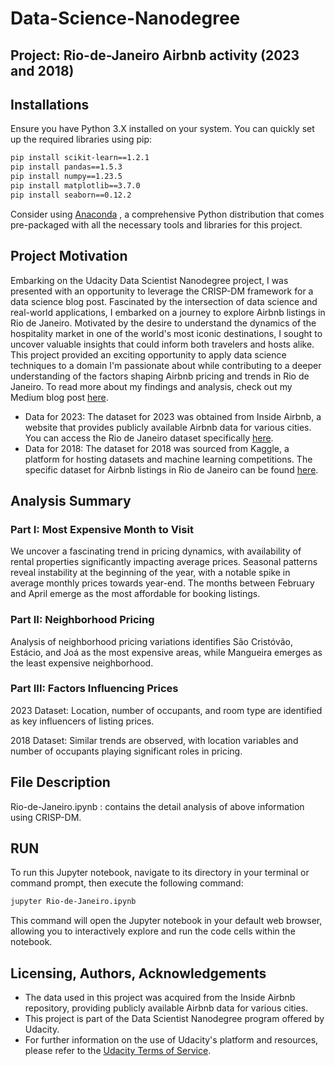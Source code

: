 # Data-Science-Nanodegree

## Project: Rio-de-Janeiro Airbnb activity (2023 and 2018)

## Installations
Ensure you have Python 3.X installed on your system. You can quickly set up the required libraries using pip:

```bash
pip install scikit-learn==1.2.1
pip install pandas==1.5.3
pip install numpy==1.23.5
pip install matplotlib==3.7.0
pip install seaborn==0.12.2
```

Consider using [Anaconda](https://www.anaconda.com/download) , a comprehensive Python distribution that comes pre-packaged with all the necessary tools and libraries for this project.

## Project Motivation
Embarking on the Udacity Data Scientist Nanodegree project, I was presented with an opportunity to leverage the CRISP-DM framework for a data science blog post. Fascinated by the intersection of data science and real-world applications, I embarked on a journey to explore Airbnb listings in Rio de Janeiro. Motivated by the desire to understand the dynamics of the hospitality market in one of the world's most iconic destinations, I sought to uncover valuable insights that could inform both travelers and hosts alike. This project provided an exciting opportunity to apply data science techniques to a domain I'm passionate about while contributing to a deeper understanding of the factors shaping Airbnb pricing and trends in Rio de Janeiro. To read more about my findings and analysis, check out my Medium blog post [here](https://medium.com/@sahanipradeep5529/dreaming-of-rio-1a9b7e92b54e).

* Data for 2023: The dataset for 2023 was obtained from Inside Airbnb, a website that provides publicly available Airbnb data for various cities. You can access the Rio de Janeiro dataset specifically [here](http://insideairbnb.com/rio-de-janeiro).
* Data for 2018: The dataset for 2018 was sourced from Kaggle, a platform for hosting datasets and machine learning competitions. The specific dataset for Airbnb listings in Rio de Janeiro can be found [here](https://www.kaggle.com/datasets/allanbruno/airbnb-rio-de-janeiro/data).


## Analysis Summary

### Part I: Most Expensive Month to Visit
We uncover a fascinating trend in pricing dynamics, with availability of rental properties significantly impacting average prices.
Seasonal patterns reveal instability at the beginning of the year, with a notable spike in average monthly prices towards year-end. The months between February and April emerge as the most affordable for booking listings.

### Part II: Neighborhood Pricing
Analysis of neighborhood pricing variations identifies São Cristóvão, Estácio, and Joá as the most expensive areas, while Mangueira emerges as the least expensive neighborhood.

### Part III: Factors Influencing Prices

2023 Dataset:
Location, number of occupants, and room type are identified as key influencers of listing prices.

2018 Dataset:
Similar trends are observed, with location variables and number of occupants playing significant roles in pricing.


## File Description
Rio-de-Janeiro.ipynb : contains the detail analysis of above information using CRISP-DM.


## RUN
To run this Jupyter notebook, navigate to its directory in your terminal or command prompt, then execute the following command:
```bash
jupyter Rio-de-Janeiro.ipynb
```
This command will open the Jupyter notebook in your default web browser, allowing you to interactively explore and run the code cells within the notebook.


## Licensing, Authors, Acknowledgements

* The data used in this project was acquired from the Inside Airbnb repository, providing publicly available Airbnb data for various cities.
* This project is part of the Data Scientist Nanodegree program offered by Udacity.
* For further information on the use of Udacity's platform and resources, please refer to the [Udacity Terms of Service](https://www.udacity.com/legal).





